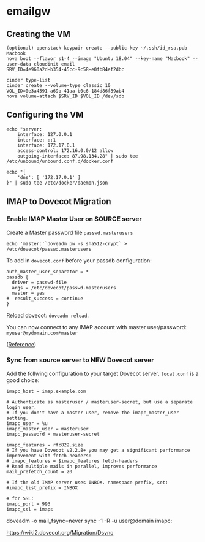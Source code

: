 # emailgw

## Creating the VM

```
(optional) openstack keypair create --public-key ~/.ssh/id_rsa.pub Macbook
nova boot --flavor s1-4 --image "Ubuntu 18.04" --key-name "Macbook" --user-data cloudinit email
SRV_ID=4e960a2d-b354-45cc-9c58-e0fb84ef2dbc

cinder type-list
cinder create --volume-type classic 10
VOL_ID=0e3a4591-a69b-41aa-b0c6-184d86f89ab4
nova volume-attach $SRV_ID $VOL_ID /dev/sdb
```

## Configuring the VM

```
echo "server:
    interface: 127.0.0.1
    interface: ::1
    interface: 172.17.0.1
    access-control: 172.16.0.0/12 allow
    outgoing-interface: 87.98.134.28" | sudo tee /etc/unbound/unbound.conf.d/docker.conf
```
```
echo "{
    'dns': [ '172.17.0.1' ]
}" | sudo tee /etc/docker/daemon.json
```

## IMAP to Dovecot Migration

### Enable IMAP Master User on SOURCE server
Create a Master password file `passwd.masterusers`
```
echo 'master:'`doveadm pw -s sha512-crypt` > /etc/dovecot/passwd.masterusers
```


To add in `dovecot.conf` before your passdb configuration:
```
auth_master_user_separator = *
passdb {
  driver = passwd-file
  args = /etc/dovecot/passwd.masterusers
  master = yes
#  result_success = continue
}
```

Reload dovecot: `doveadm reload`.

You can now connect to any IMAP account with master user/password: `myuser@mydomain.com*master`

([Reference](https://doc.dovecot.org/configuration_manual/authentication/master_users/))

### Sync from source server to NEW Dovecot server

Add the follwing configuration to your target Dovecot server. `local.conf` is a good choice:
```
imapc_host = imap.example.com

# Authenticate as masteruser / masteruser-secret, but use a separate login user.
# If you don't have a master user, remove the imapc_master_user setting.
imapc_user = %u
imapc_master_user = masteruser
imapc_password = masteruser-secret

imapc_features = rfc822.size
# If you have Dovecot v2.2.8+ you may get a significant performance improvement with fetch-headers:
# imapc_features = $imapc_features fetch-headers
# Read multiple mails in parallel, improves performance
mail_prefetch_count = 20

# If the old IMAP server uses INBOX. namespace prefix, set:
#imapc_list_prefix = INBOX

# for SSL:
imapc_port = 993
imapc_ssl = imaps
```

doveadm -o mail_fsync=never sync -1 -R -u user@domain imapc:


https://wiki2.dovecot.org/Migration/Dsync
